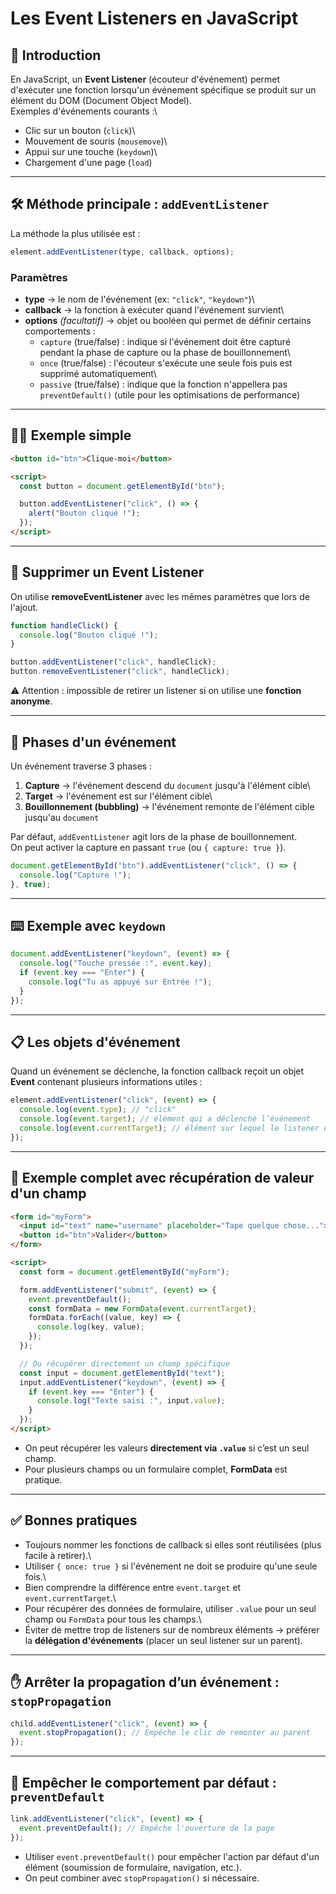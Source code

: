 # Les Event Listeners en JavaScript

## 📌 Introduction

En JavaScript, un **Event Listener** (écouteur d'événement) permet d'exécuter une fonction lorsqu'un événement spécifique se produit sur un élément du DOM (Document Object Model).\
Exemples d'événements courants :\
- Clic sur un bouton (`click`)\
- Mouvement de souris (`mousemove`)\
- Appui sur une touche (`keydown`)\
- Chargement d'une page (`load`)

------------------------------------------------------------------------

## 🛠️ Méthode principale : `addEventListener`

La méthode la plus utilisée est :

``` js
element.addEventListener(type, callback, options);
```

### Paramètres

- **type** → le nom de l'événement (ex: `"click"`, `"keydown"`)\
- **callback** → la fonction à exécuter quand l'événement survient\
- **options** *(facultatif)* → objet ou booléen qui permet de définir certains comportements :
    - `capture` (true/false) : indique si l'événement doit être capturé pendant la phase de capture ou la phase de bouillonnement\
    - `once` (true/false) : l'écouteur s'exécute une seule fois puis est supprimé automatiquement\
    - `passive` (true/false) : indique que la fonction n'appellera pas `preventDefault()` (utile pour les optimisations de performance)

------------------------------------------------------------------------

## 🧑‍💻 Exemple simple

``` html
<button id="btn">Clique-moi</button>

<script>
  const button = document.getElementById("btn");

  button.addEventListener("click", () => {
    alert("Bouton cliqué !");
  });
</script>
```

------------------------------------------------------------------------

## 🔄 Supprimer un Event Listener

On utilise **removeEventListener** avec les mêmes paramètres que lors de l'ajout.

``` js
function handleClick() {
  console.log("Bouton cliqué !");
}

button.addEventListener("click", handleClick);
button.removeEventListener("click", handleClick);
```

⚠️ Attention : impossible de retirer un listener si on utilise une **fonction anonyme**.

------------------------------------------------------------------------

## 🌊 Phases d'un événement

Un événement traverse 3 phases :

1. **Capture** → l'événement descend du `document` jusqu'à l'élément cible\
2. **Target** → l'événement est sur l'élément cible\
3. **Bouillonnement (bubbling)** → l'événement remonte de l'élément cible jusqu'au `document`

Par défaut, `addEventListener` agit lors de la phase de bouillonnement.\
On peut activer la capture en passant `true` (ou `{ capture: true }`).

``` js
document.getElementById("btn").addEventListener("click", () => {
  console.log("Capture !");
}, true);
```

------------------------------------------------------------------------

## ⌨️ Exemple avec `keydown`

``` js
document.addEventListener("keydown", (event) => {
  console.log("Touche pressée :", event.key);
  if (event.key === "Enter") {
    console.log("Tu as appuyé sur Entrée !");
  }
});
```

------------------------------------------------------------------------

## 📋 Les objets d'événement

Quand un événement se déclenche, la fonction callback reçoit un objet **Event** contenant plusieurs informations utiles :

``` js
element.addEventListener("click", (event) => {
  console.log(event.type); // "click"
  console.log(event.target); // élément qui a déclenché l’événement
  console.log(event.currentTarget); // élément sur lequel le listener est attaché
});
```

------------------------------------------------------------------------

## 🧩 Exemple complet avec récupération de valeur d'un champ

``` html
<form id="myForm">
  <input id="text" name="username" placeholder="Tape quelque chose...">
  <button id="btn">Valider</button>
</form>

<script>
  const form = document.getElementById("myForm");

  form.addEventListener("submit", (event) => {
    event.preventDefault();
    const formData = new FormData(event.currentTarget);
    formData.forEach((value, key) => {
      console.log(key, value);
    });
  });

  // Ou récupérer directement un champ spécifique
  const input = document.getElementById("text");
  input.addEventListener("keydown", (event) => {
    if (event.key === "Enter") {
      console.log("Texte saisi :", input.value);
    }
  });
</script>
```

- On peut récupérer les valeurs **directement via `.value`** si c’est un seul champ.  
- Pour plusieurs champs ou un formulaire complet, **FormData** est pratique.

------------------------------------------------------------------------

## ✅ Bonnes pratiques

- Toujours nommer les fonctions de callback si elles sont réutilisées (plus facile à retirer).\
- Utiliser `{ once: true }` si l'événement ne doit se produire qu'une seule fois.\
- Bien comprendre la différence entre `event.target` et `event.currentTarget`.\
- Pour récupérer des données de formulaire, utiliser `.value` pour un seul champ ou `FormData` pour tous les champs.\
- Éviter de mettre trop de listeners sur de nombreux éléments → préférer la **délégation d'événements** (placer un seul listener sur un parent).

------------------------------------------------------------------------

## ✋ Arrêter la propagation d’un événement : `stopPropagation`

``` js
child.addEventListener("click", (event) => {
  event.stopPropagation(); // Empêche le clic de remonter au parent
});
```

------------------------------------------------------------------------

## 🚫 Empêcher le comportement par défaut : `preventDefault`

``` js
link.addEventListener("click", (event) => {
  event.preventDefault(); // Empêche l'ouverture de la page
});
```

- Utiliser `event.preventDefault()` pour empêcher l'action par défaut d'un élément (soumission de formulaire, navigation, etc.).
- On peut combiner avec `stopPropagation()` si nécessaire.
